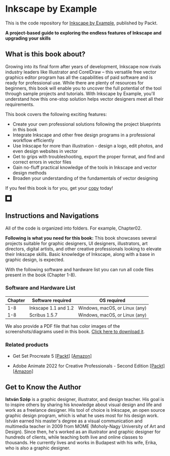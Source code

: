 # Inkscape by Example

<a href="https://www.packtpub.com/product/inkscape-by-example/9781803243146?utm_source=github&utm_medium=repository&utm_campaign=9781803243146"><img src="https://static.packt-cdn.com/products/9781803243146/cover/smaller" alt="" height="256px" align="right"></a>

This is the code repository for [Inkscape by Example](https://www.packtpub.com/product/inkscape-by-example/9781803243146?utm_source=github&utm_medium=repository&utm_campaign=9781803243146), published by Packt.

**A project-based guide to exploring the endless features of Inkscape and upgrading your skills**

## What is this book about?
Growing into its final form after years of development, Inkscape now rivals industry leaders like Illustrator and CorelDraw – this versatile free vector graphics editor program has all the capabilities of paid software and is ready for professional use. While there are plenty of resources for beginners, this book will enable you to uncover the full potential of the tool through sample projects and tutorials. With Inkscape by Example, you'll understand how this one-stop solution helps vector designers meet all their requirements. 

This book covers the following exciting features:
* Create your own professional solutions following the project blueprints in this book
* Integrate Inkscape and other free design programs in a professional workflow efficiently
* Use Inkscape for more than illustration - design a logo, edit photos, and even design websites in vector
* Get to grips with troubleshooting, export the proper format, and find and correct errors in vector files
* Gain no-fluff practical knowledge of the tools in Inkscape and vector design methods
* Broaden your understanding of the fundamentals of vector designing

If you feel this book is for you, get your [copy](https://www.amazon.com/dp/1803243147) today!

<a href="https://www.packtpub.com/?utm_source=github&utm_medium=banner&utm_campaign=GitHubBanner"><img src="https://raw.githubusercontent.com/PacktPublishing/GitHub/master/GitHub.png" 
alt="https://www.packtpub.com/" border="5" /></a>

## Instructions and Navigations
All of the code is organized into folders. For example, Chapter02.

**Following is what you need for this book:**
This book showcases several projects suitable for graphic designers, UI designers, illustrators, art directors, digital artists, and other creative professionals looking to elevate their Inkscape skills. Basic knowledge of Inkscape, along with a base in graphic design, is expected.

With the following software and hardware list you can run all code files present in the book (Chapter 1-8).
### Software and Hardware List
| Chapter | Software required | OS required |
| -------- | ------------------------------------ | ----------------------------------- |
| 1-8 | Inkscape 1.1 and 1.2 | Windows, macOS, or Linux (any) |
| 1-8 | Scribus 1.5.7 | Windows, macOS, or Linux (any) |

We also provide a PDF file that has color images of the screenshots/diagrams used in this book. [Click here to download it](https://packt.link/muZqP).

### Related products
* Get Set Procreate 5 [[Packt]](https://www.packtpub.com/product/get-set-procreate-5/9781800563001?utm_source=github&utm_medium=repository&utm_campaign=9781800563001) [[Amazon]](https://www.amazon.com/dp/1800563000)

* Adobe Animate 2022 for Creative Professionals - Second Edition [[Packt]](https://www.packtpub.com/product/adobe-animate-2022-for-creative-professionals-second-edition/9781803232799?utm_source=github&utm_medium=repository&utm_campaign=9781803232799) [[Amazon]](https://www.amazon.com/dp/180323279X)

## Get to Know the Author
**István Szép** is a graphic designer, illustrator, and design teacher. His goal is to inspire others by sharing his knowledge about visual design and life and work as a freelance designer. His tool of choice is Inkscape, an open source graphic design program, which is what he uses most for his design work.
István earned his master's degree as a visual communication and multimedia teacher in 2009 from MOME (Moholy-Nagy University of Art and Design). Since then, he's worked as an illustrator and graphic designer for hundreds of clients, while teaching both live and online classes to thousands. He currently lives and works in Budapest with his wife, Erika, who is also a graphic designer.
